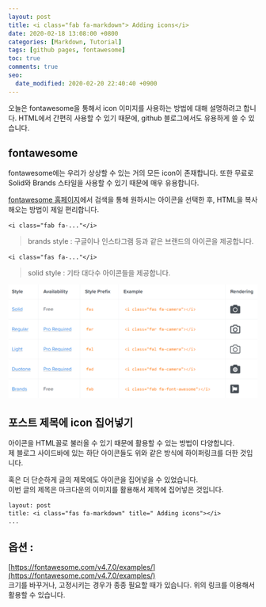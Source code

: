 ```yaml
---
layout: post
title: <i class="fab fa-markdown"> Adding icons</i>
date: 2020-02-18 13:08:00 +0800
categories: [Markdown, Tutorial]
tags: [github pages, fontawesome]
toc: true
comments: true
seo:
  date_modified: 2020-02-20 22:40:40 +0900
---
```


오늘은 fontawesome을 통해서 icon 이미지를 사용하는 방법에 대해 설명하려고 합니다.
HTML에서 간편히 사용할 수 있기 때문에, github 블로그에서도 유용하게 쓸 수 있습니다.

## fontawesome
fontawesome에는 우리가 상상할 수 있는 거의 모든 icon이 존재합니다. 또한 무료로 Solid와 Brands 스타일을 사용할 수 있기 때문에 매우 유용합니다.  

[fontawesome 홈페이지](https://fontawesome.com/)에서 검색을 통해 원하시는 아이콘을 선택한 후, HTML을 복사해오는 방법이 제일 편리합니다.  


<i class="fab fa-google"></i>
<i class="fab fa-facebook"></i>

```
<i class="fab fa-..."</i>
```
> brands style : 구글이나 인스타그램 등과 같은 브랜드의 아이콘을 제공합니다.

<i class="fas fa-medal"></i>
<i class="fas fa-camera"></i>

```
<i class="fas fa-..."</i>
```
> solid style : 기타 대다수 아이콘들을 제공합니다.  

![image1](/assets/img/sample/fontawesome.PNG)


## 포스트 제목에 icon 집어넣기
아이콘을 HTML꼴로 불러올 수 있기 때문에 활용할 수 있는 방법이 다양합니다.  
제 블로그 사이드바에 있는 하단 아이콘들도 위와 같은 방식에 하이퍼링크를 더한 것입니다.

혹은 더 단순하게 글의 제목에도 아이콘을 집어넣을 수 있었습니다.  
이번 글의 제목은 마크다운의 이미지를 활용해서 제목에 집어넣은 것입니다.
```
layout: post
title: <i class="fas fa-markdown" title=" Adding icons"></i>
...
```


## 옵션 : 
[https://fontawesome.com/v4.7.0/examples/](https://fontawesome.com/v4.7.0/examples/)  
크기를 바꾸거나, 고정시키는 경우가 종종 필요할 때가 있습니다.
위의 링크를 이용해서 활용할 수 있습니다.
